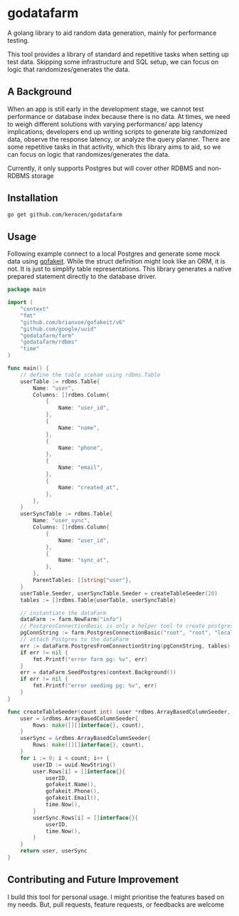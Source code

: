 # godatafarm

A golang library to aid random data generation, mainly for performance testing.

This tool provides a library of standard and repetitive tasks when setting up test data. Skipping some infrastructure and SQL setup, we can focus on logic that randomizes/generates the data.

## A Background

When an app is still early in the development stage, we cannot test performance or database index because there is no data. At times, we need to weigh different solutions with varying performance/ app latency implications; developers end up writing scripts to generate big randomized data, observe the response latency, or analyze the query planner. There are some repetitive tasks in that activity, which this library aims to aid, so we can focus on logic that randomizes/generates the data.

Currently, it only supports Postgres but will cover other RDBMS and non-RDBMS storage

## Installation

```bash
go get github.com/kerocen/godatafarm
```

## Usage

Following example connect to a local Postgres and generate some mock data using [gofakeit](https://github.com/brianvoe/gofakeit). While the struct definition might look like an ORM, it is not. It is just to simplify table representations. This library generates a native prepared statement directly to the database driver. 

```go
package main

import (
	"context"
	"fmt"
	"github.com/brianvoe/gofakeit/v6"
	"github.com/google/uuid"
	"godatafarm/farm"
	"godatafarm/rdbms"
	"time"
)

func main() {
	// define the table sceham using rdbms.Table
	userTable := rdbms.Table{
		Name: "user",
		Columns: []rdbms.Column{
			{
				Name: "user_id",
			},
			{
				Name: "name",
			},
			{
				Name: "phone",
			},
			{
				Name: "email",
			},
			{
				Name: "created_at",
			},
		},
	}
	userSyncTable := rdbms.Table{
		Name: "user_sync",
		Columns: []rdbms.Column{
			{
				Name: "user_id",
			},
			{
				Name: "sync_at",
			},
		},
		ParentTables: []string{"user"},
	}
	userTable.Seeder, userSyncTable.Seeder = createTableSeeder(20)
	tables := []rdbms.Table{userTable, userSyncTable}

	// instantiate the dataFarm
	dataFarm := farm.NewFarm("info")
	// PostgresConnectionBasic is only a helper tool to create postgres DSN
	pgConnString := farm.PostgresConnectionBasic("root", "root", "localhost", 5432, "postgres")
	// attach Postgres to the dataFarm
	err := dataFarm.PostgresFromConnectionString(pgConnString, tables)
	if err != nil {
		fmt.Printf("error farm pg: %v", err)
	}
	err = dataFarm.SeedPostgres(context.Background())
	if err != nil {
		fmt.Printf("error seeding pg: %v", err)
	}
}

func createTableSeeder(count int) (user *rdbms.ArrayBasedColumnSeeder, userSync *rdbms.ArrayBasedColumnSeeder) {
	user = &rdbms.ArrayBasedColumnSeeder{
		Rows: make([][]interface{}, count),
	}
	userSync = &rdbms.ArrayBasedColumnSeeder{
		Rows: make([][]interface{}, count),
	}
	for i := 0; i < count; i++ {
		userID := uuid.NewString()
		user.Rows[i] = []interface{}{
			userID,
			gofakeit.Name(),
			gofakeit.Phone(),
			gofakeit.Email(),
			time.Now(),
		}
		userSync.Rows[i] = []interface{}{
			userID,
			time.Now(),
		}
	}
	return user, userSync
}

```

## Contributing and Future Improvement

I build this tool for personal usage. I might prioritise the features based on my needs. But, pull requests, feature requests, or feedbacks are welcome
